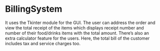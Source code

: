 # BillingSystem
It uses the Tkinter module for the GUI. The user can address the order and view the total receipt of the items which displays receipt number and number of their food/drinks items with the total amount. There’s also an extra calculator feature for the users. Here, the total bill of the customer includes tax and service charges too. 
